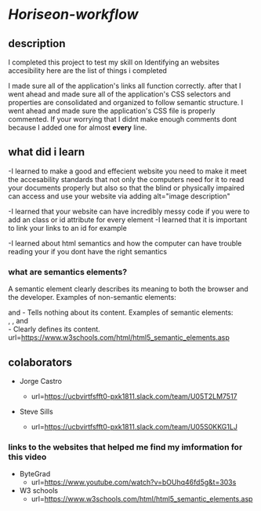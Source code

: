 # *Horiseon-workflow*

## description
I completed this project to test my skill on Identifying an websites accesibility here are the list of things i completed

I made sure all of the application's links all function correctly.
after that I went ahead and made sure all of the application's CSS selectors and properties are consolidated and organized to follow semantic structure.
I went ahead and made sure the application's CSS file is properly commented.
If your worrying that I didnt make enough comments dont because I added one for almost **every** line.

## what did i learn
-I learned to make a good and effecient website you need to make it meet the accesability standards that not only the computers need for it to read your documents properly but also so that the blind or physically impaired can access and use your website via adding alt="image description"

-I learned that your website can have incredibly messy code if you were to add an class or id attribute for every element
-I learned that it is important to link your links to an id for example <section class="search-engine-optimization" id="search-engine-optimization">
-I learned about html semantics and how the computer can have trouble reading your <!DOCTYPE html> if you dont have the right semantics

### what are semantics elements?
A semantic element clearly describes its meaning to both the browser and the developer.
Examples of non-semantic elements: <div> and <span> - Tells nothing about its content.
Examples of semantic elements: <form>, <table>, and <article> - Clearly defines its content.
url=https://www.w3schools.com/html/html5_semantic_elements.asp

## colaborators 
* Jorge Castro
     * url=https://ucbvirtfsfft0-pxk1811.slack.com/team/U05T2LM7517

* Steve Sills
     * url=https://ucbvirtfsfft0-pxk1811.slack.com/team/U05S0KKG1LJ
### links to the websites that helped me find my imformation for this video
* ByteGrad
    * url=https://www.youtube.com/watch?v=bOUhq46fd5g&t=303s
* W3 schools
    * url=https://www.w3schools.com/html/html5_semantic_elements.asp



